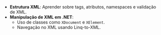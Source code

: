 - **Estrutura XML**: Aprender sobre tags, atributos, namespaces e validação de XML.
- **Manipulação de XML em .NET**:
    - Uso de classes como `XDocument` e `XElement`.
    - Navegação no XML usando Linq-to-XML.